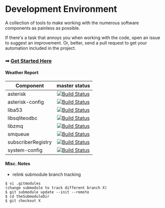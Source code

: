 Development Environment
=========

A collection of tools to make working with the numerous software components as painless as possible.

If there's a task that annoys you when working with the code, open an issue to suggest an improvement. Or, better, send a pull request to get your automation included in the project.

### &#10143; [Get Started Here](https://github.com/RangeNetworks/dev/wiki)

#### Weather Report

| Component     | master status |
|---------------|:-------------:|
| asterisk | [![Build Status](https://travis-ci.org/RangeNetworks/asterisk.svg?branch=master)](https://travis-ci.org/RangeNetworks/asterisk) |
| asterisk-config | [![Build Status](https://travis-ci.org/RangeNetworks/asterisk-config.svg?branch=master)](https://travis-ci.org/RangeNetworks/asterisk-config) |
| liba53 | [![Build Status](https://travis-ci.org/RangeNetworks/liba53.svg?branch=master)](https://travis-ci.org/RangeNetworks/liba53) |
| libsqliteodbc | [![Build Status](https://travis-ci.org/RangeNetworks/libsqliteodbc.svg?branch=master)](https://travis-ci.org/RangeNetworks/libsqliteodbc) |
| libzmq | [![Build Status](https://travis-ci.org/RangeNetworks/libzmq.svg?branch=master)](https://travis-ci.org/RangeNetworks/libzmq) |
| smqueue | [![Build Status](https://travis-ci.org/RangeNetworks/smqueue.svg?branch=master)](https://travis-ci.org/RangeNetworks/smqueue) |
| subscriberRegistry | [![Build Status](https://travis-ci.org/RangeNetworks/subscriberRegistry.svg?branch=master)](https://travis-ci.org/RangeNetworks/subscriberRegistry) |
| system-config | [![Build Status](https://travis-ci.org/RangeNetworks/system-config.svg?branch=master)](https://travis-ci.org/RangeNetworks/system-config) |

#### Misc. Notes

- relink submodule branch tracking

```
$ vi .gitmodules
(change submodule to track different branch X)
$ git submodule update --init --remote
$ cd theSubmoduleDir
$ git checkout X
```

